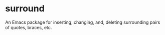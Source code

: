 # surround
An Emacs package for inserting, changing, and, deleting surrounding pairs of quotes, braces, etc.
